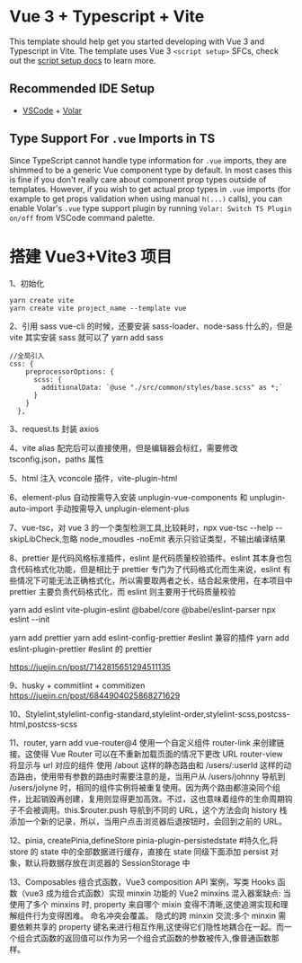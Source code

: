 # Vue 3 + Typescript + Vite

This template should help get you started developing with Vue 3 and Typescript in Vite. The template uses Vue 3 `<script setup>` SFCs, check out the [script setup docs](https://v3.vuejs.org/api/sfc-script-setup.html#sfc-script-setup) to learn more.

## Recommended IDE Setup

- [VSCode](https://code.visualstudio.com/) + [Volar](https://marketplace.visualstudio.com/items?itemName=johnsoncodehk.volar)

## Type Support For `.vue` Imports in TS

Since TypeScript cannot handle type information for `.vue` imports, they are shimmed to be a generic Vue component type by default. In most cases this is fine if you don't really care about component prop types outside of templates. However, if you wish to get actual prop types in `.vue` imports (for example to get props validation when using manual `h(...)` calls), you can enable Volar's `.vue` type support plugin by running `Volar: Switch TS Plugin on/off` from VSCode command palette.

# 搭建 Vue3+Vite3 项目

1、初始化

```
yarn create vite
yarn create vite project_name --template vue
```

2、引用 sass
vue-cli 的时候，还要安装 sass-loader、node-sass 什么的，但是 vite 其实安装 sass 就可以了
yarn add sass

```
//全局引入
css: {
    preprocessorOptions: {
      scss: {
        additionalData: `@use "./src/common/styles/base.scss" as *;`
      }
    }
  },
```

3、request.ts 封装 axios

4、vite alias 配完后可以直接使用，但是编辑器会标红，需要修改 tsconfig.json，paths 属性

5、html 注入 vconcole 插件，vite-plugin-html

6、element-plus 自动按需导入安装 unplugin-vue-components 和 unplugin-auto-import
手动按需导入 unplugin-element-plus

7、vue-tsc，对 vue 3 的一个类型检测工具,比较耗时，npx vue-tsc --help
--skipLibCheck,忽略 node_moudles
-noEmit 表示只验证类型，不输出编译结果

8、prettier 是代码风格标准插件，eslint 是代码质量校验插件。eslint 其本身也包含代码格式化功能，但是相比于 prettier 专门为了代码格式化而生来说，eslint 有些情况下可能无法正确格式化，所以需要取两者之长，结合起来使用，在本项目中 prettier 主要负责代码格式化，而 eslint 则主要用于代码质量校验

yarn add eslint vite-plugin-eslint @babel/core @babel/eslint-parser
npx eslint --init

yarn add prettier
yarn add eslint-config-prettier #eslint 兼容的插件
yarn add eslint-plugin-prettier #eslint 的 prettier

https://juejin.cn/post/7142815651294511135

9、husky + commitlint + commitizen
https://juejin.cn/post/6844904025868271629

10、Stylelint,stylelint-config-standard,stylelint-order,stylelint-scss,postcss-html,postcss-scss

11、router, yarn add vue-router@4
使用一个自定义组件 router-link 来创建链接。这使得 Vue Router 可以在不重新加载页面的情况下更改 URL
router-view 将显示与 url 对应的组件
使用 /about 这样的静态路由和 /users/:userId 这样的动态路由，使用带有参数的路由时需要注意的是，当用户从 /users/johnny 导航到 /users/jolyne 时，相同的组件实例将被重复使用。因为两个路由都渲染同个组件，比起销毁再创建，复用则显得更加高效。不过，这也意味着组件的生命周期钩子不会被调用。this.$router.push 导航到不同的 URL，这个方法会向 history 栈添加一个新的记录，所以，当用户点击浏览器后退按钮时，会回到之前的 URL。

12、pinia,
createPinia,defineStore
pinia-plugin-persistedstate #持久化,将 store 的 state 中的全部数据进行缓存，直接在 state 同级下面添加 persist 对象，默认将数据存放在浏览器的 SessionStorage 中

13、Composables 组合式函数，Vue3 composition API 案例，写类 Hooks 函数（vue3 成为组合式函数）实现 minxin 功能的
Vue2 minxins 混入器案缺点:
当使用了多个 minxins 时, property 来自哪个 mixin 变得不清晰,这使追溯实现和理解组件行为变得困难。
命名冲突会覆盖。
隐式的跨 minxin 交流:多个 minxin 需要依赖共享的 property 键名来进行相互作用,这使得它们隐性地耦合在一起。而一个组合式函数的返回值可以作为另一个组合式函数的参数被传入,像普通函数那样。
